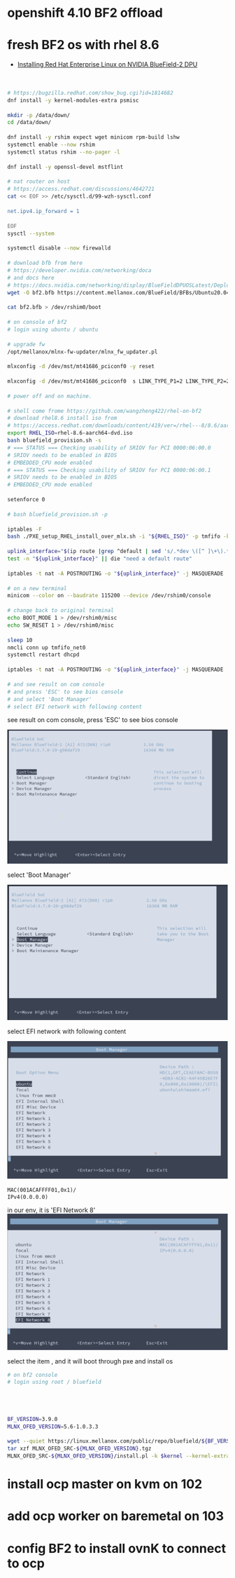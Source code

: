 # openshift 4.10 BF2 offload

# fresh BF2 os with rhel 8.6

- [Installing Red Hat Enterprise Linux on NVIDIA BlueField-2 DPU](https://developers.redhat.com/articles/2021/10/18/sensitive-information-detection-using-nvidia-morpheus-ai-framework#setting_up_nvidia_netq_agent_on_nvidia_bluefield_2_dpu)

```bash


# https://bugzilla.redhat.com/show_bug.cgi?id=1814682
dnf install -y kernel-modules-extra psmisc

mkdir -p /data/down/
cd /data/down/

dnf install -y rshim expect wget minicom rpm-build lshw
systemctl enable --now rshim
systemctl status rshim --no-pager -l

dnf install -y openssl-devel mstflint

# nat router on host
# https://access.redhat.com/discussions/4642721
cat << EOF >> /etc/sysctl.d/99-wzh-sysctl.conf

net.ipv4.ip_forward = 1

EOF
sysctl --system

systemctl disable --now firewalld

# download bfb from here
# https://developer.nvidia.com/networking/doca
# and docs here
# https://docs.nvidia.com/networking/display/BlueFieldDPUOSLatest/Deploying+DPU+OS+Using+BFB+from+Host
wget -O bf2.bfb https://content.mellanox.com/BlueField/BFBs/Ubuntu20.04/DOCA_1.3.0_BSP_3.9.0_Ubuntu_20.04-6.signed.bfb

cat bf2.bfb > /dev/rshim0/boot

# on console of bf2
# login using ubuntu / ubuntu

# upgrade fw
/opt/mellanox/mlnx-fw-updater/mlnx_fw_updater.pl

mlxconfig -d /dev/mst/mt41686_pciconf0 -y reset

mlxconfig -d /dev/mst/mt41686_pciconf0  s LINK_TYPE_P1=2 LINK_TYPE_P2=2

# power off and on machine.

# shell come frome https://github.com/wangzheng422/rhel-on-bf2
# download rhel8.6 install iso from  
# https://access.redhat.com/downloads/content/419/ver=/rhel---8/8.6/aarch64/product-software
export RHEL_ISO=rhel-8.6-aarch64-dvd.iso
bash bluefield_provision.sh -s
# === STATUS === Checking usability of SRIOV for PCI 0000:06:00.0
# SRIOV needs to be enabled in BIOS
# EMBEDDED_CPU mode enabled
# === STATUS === Checking usability of SRIOV for PCI 0000:06:00.1
# SRIOV needs to be enabled in BIOS
# EMBEDDED_CPU mode enabled

setenforce 0

# bash bluefield_provision.sh -p

iptables -F
bash ./PXE_setup_RHEL_install_over_mlx.sh -i "${RHEL_ISO}" -p tmfifo -k RHEL8-bluefield.ks

uplink_interface="$(ip route |grep ^default | sed 's/.*dev \([^ ]\+\).*/\1/')"
test -n "${uplink_interface}" || die "need a default route"
    
iptables -t nat -A POSTROUTING -o "${uplink_interface}" -j MASQUERADE

# on a new terminal
minicom --color on --baudrate 115200 --device /dev/rshim0/console

# change back to original terminal
echo BOOT_MODE 1 > /dev/rshim0/misc
echo SW_RESET 1 > /dev/rshim0/misc

sleep 10
nmcli conn up tmfifo_net0
systemctl restart dhcpd

iptables -t nat -A POSTROUTING -o "${uplink_interface}" -j MASQUERADE

# and see result on com console
# and press 'ESC' to see bios console
# and select 'Boot Manager'
# select EFI network with following content


```
see result on com console, press 'ESC' to see bios console

![](imgs/2022-06-14-16-50-28.png)

select 'Boot Manager'

![](imgs/2022-06-14-16-51-14.png)

select EFI network with following content

![](imgs/2022-06-14-16-51-42.png)

```
MAC(001ACAFFFF01,0x1)/
IPv4(0.0.0.0)
```
in our env, it is 'EFI Network 8'
![](imgs/2022-06-14-16-53-51.png)

select the item , and it will boot through pxe and install os

```bash
# on bf2 console
# login using root / bluefield




BF_VERSION=3.9.0
MLNX_OFED_VERSION=5.6-1.0.3.3

wget --quiet https://linux.mellanox.com/public/repo/bluefield/${BF_VERSION}/extras/mlnx_ofed/${MLNX_OFED_VERSION}/MLNX_OFED_SRC-${MLNX_OFED_VERSION}.tgz
tar xzf MLNX_OFED_SRC-${MLNX_OFED_VERSION}.tgz
MLNX_OFED_SRC-${MLNX_OFED_VERSION}/install.pl -k $kernel --kernel-extra-args '--with-sf-cfg-drv --without-xdp --without-odp' --kernel-only --disable-kmp

```

# install ocp master on kvm on 102


# add ocp worker on baremetal on 103


# config BF2 to install ovnK to connect to ocp


